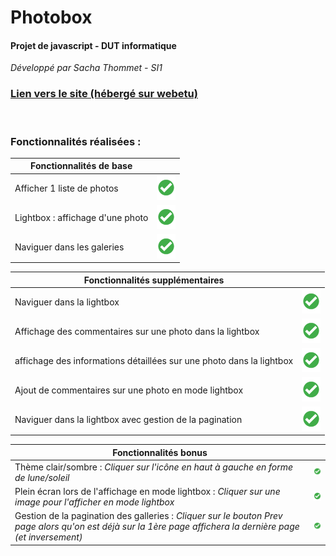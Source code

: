 # Photobox
#### Projet de javascript - DUT informatique

*Développé par Sacha Thommet - SI1*

### [Lien vers le site (hébergé sur webetu)](https://webetu.iutnc.univ-lorraine.fr/www/thommet3u/photobox)

<br>

### Fonctionnalités réalisées :


|     Fonctionnalités de base      |     |
| -------------------------------- |:---:|
| Afficher 1 liste de photos       |  <img src="./css/readmeImage.png" width="30"/>  |
| Lightbox : affichage d'une photo |  <img src="./css/readmeImage.png" width="30"/>  |
| Naviguer dans les galeries       |  <img src="./css/readmeImage.png" width="30"/>  |

|                      Fonctionnalités supplémentaires                     |     |
| ----------------------------------------------------------------------   |:---:|
|   Naviguer dans la lightbox                                              |  <img src="./css/readmeImage.png" width="30"/>  |
|   Affichage des commentaires sur une photo dans la lightbox              | <img src="./css/readmeImage.png" width="30"/>   |
|    affichage des informations détaillées sur une photo dans la lightbox  | <img src="./css/readmeImage.png" width="30"/>   |
|    Ajout de commentaires sur une photo en mode lightbox                  | <img src="./css/readmeImage.png" width="30"/>   |
|   Naviguer dans la lightbox avec gestion de la pagination                | <img src="./css/readmeImage.png" width="30"/>   |

|     Fonctionnalités bonus     |     |
| -------------------------------- |:---:|
| Thème clair/sombre : *Cliquer sur l'icône en haut à gauche en forme de lune/soleil* |  <img src="./css/readmeImage.png" width="30"/>  |
| Plein écran lors de l'affichage en mode lightbox : *Cliquer sur une image pour l'afficher en mode lightbox* |  <img src="./css/readmeImage.png" width="30"/>  |
| Gestion de la pagination des galleries : *Cliquer sur le bouton Prev page alors qu'on est déjà sur la 1ère page affichera la dernière page (et inversement)* | <img src="./css/readmeImage.png" width="30"/> |